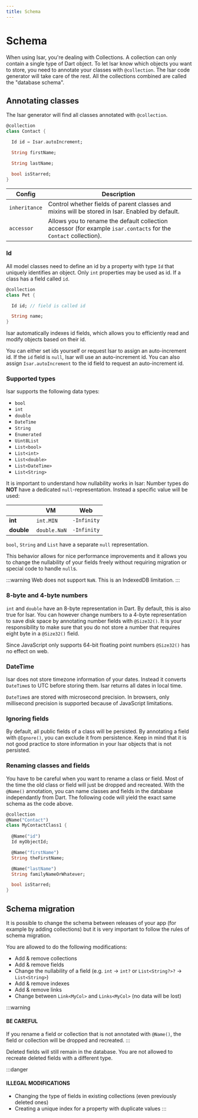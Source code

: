 ```yaml
---
title: Schema
---
```


# Schema

When using Isar, you're dealing with Collections. A collection can only contain a single type of Dart object. To let Isar know which objects you want to store, you need to annotate your classes with `@collection`. The Isar code generator will take care of the rest. All the collections combined are called the "database schema".

## Annotating classes

The Isar generator will find all classes annotated with `@collection`.

```dart
@collection
class Contact {

  Id id = Isar.autoIncrement;

  String firstName;

  String lastName;

  bool isStarred;
}
```

| Config        | Description                                                                                                      |
| ------------- | ---------------------------------------------------------------------------------------------------------------- |
| `inheritance` | Control whether fields of parent classes and mixins will be stored in Isar. Enabled by default.                  |
| `accessor`    | Allows you to rename the default collection accessor (for example `isar.contacts` for the `Contact` collection). |

### Id

All model classes need to define an id by a property with type `Id` that uniquely identifies an object. Only `int` properties may be used as id. If a class has a field called `id`.

```dart
@collection
class Pet {

  Id id; // field is called id

  String name;
}
```

Isar automatically indexes id fields, which allows you to efficiently read and modify objects based on their id.

You can either set ids yourself or request Isar to assign an auto-increment id. If the `id` field is `null`, Isar will use an auto-increment id. You can also assign `Isar.autoIncrement` to the id field to request an auto-increment id.

### Supported types

Isar supports the following data types:

- `bool`
- `int`
- `double`
- `DateTime`
- `String`
- `Enumerated`
- `Uint8List`
- `List<bool>`
- `List<int>`
- `List<double>`
- `List<DateTime>`
- `List<String>`

It is important to understand how nullability works in Isar:
Number types do **NOT** have a dedicated `null`-representation. Instead a specific value will be used:

|            | VM            | Web         |
| ---------- | ------------- | ----------- |
| **int**    |  `int.MIN`    | `-Infinity` |
| **double** |  `double.NaN` | `-Infinity` |

`bool`, `String` and `List` have a separate `null` representation.

This behavior allows for nice performance improvements and it allows you to change the nullability of your fields freely without requiring migration or special code to handle `null`s.

:::warning
Web does not support `NaN`. This is an IndexedDB limitation.
:::

[//]: <➡️ Use `TypeConverter`s to store unsupported types like enums: [Type Converters](type_converters)>

### 8-byte and 4-byte numbers

`int` and `double` have an 8-byte representation in Dart. By default, this is also true for Isar. You can however change numbers to a 4-byte representation to save disk space by annotating number fields with `@Size32()`. It is your responsibility to make sure that you do not store a number that requires eight byte in a `@Size32()` field.

Since JavaScript only supports 64-bit floating point numbers `@Size32()` has no effect on web.

### DateTime

Isar does not store timezone information of your dates. Instead it converts `DateTime`s to UTC before storing them. Isar returns all dates in local time.

`DateTime`s are stored with microsecond precision. In browsers, only millisecond precision is supported because of JavaScript limitations.

### Ignoring fields

By default, all public fields of a class will be persisted. By annotating a field with `@Ignore()`, you can exclude it from persistence. Keep in mind that it is not good practice to store information in your Isar objects that is not persisted.

### Renaming classes and fields

You have to be careful when you want to rename a class or field. Most of the time the old class or field will just be dropped and recreated. With the `@Name()` annotation, you can name classes and fields in the database independantly from Dart. The following code will yield the exact same schema as the code above.

```dart
@collection
@Name("Contact")
class MyContactClass1 {
  
  @Name("id")
  Id myObjectId;

  @Name("firstName")
  String theFirstName;

  @Name("lastName")
  String familyNameOrWhatever;

  bool isStarred;
}
```

## Schema migration

It is possible to change the schema between releases of your app (for example by adding collections) but it is very important to follow the rules of schema migration.

You are allowed to do the following modifications:

- Add & remove collections
- Add & remove fields
- Change the nullability of a field (e.g. `int` -> `int?` or `List<String?>?` -> `List<String>`)
- Add & remove indexes
- Add & remove links
- Change between `Link<MyCol>` and `Links<MyCol>` (no data will be lost)

:::warning

#### BE CAREFUL

If you rename a field or collection that is not annotated with `@Name()`, the field or collection will be dropped and recreated.
:::

Deleted fields will still remain in the database. You are not allowed to recreate deleted fields with a different type.

:::danger

#### ILLEGAL MODIFICATIONS

- Changing the type of fields in existing collections (even previously deleted ones)
- Creating a unique index for a property with duplicate values
  :::
